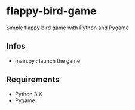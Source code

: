# flappy-bird-game
Simple flappy bird game with Python and Pygame

## Infos
- main.py : launch the game

## Requirements
- Python 3.X
- Pygame
